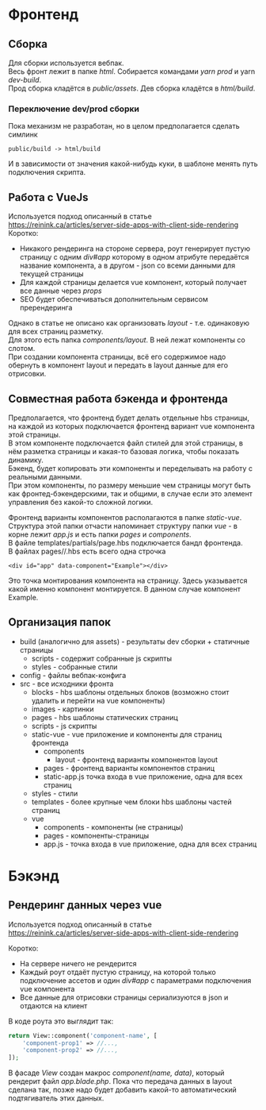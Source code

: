 # Фронтенд

## Сборка

Для сборки используется вебпак.  
Весь фронт лежит в папке *html*. Собирается командами *yarn prod* и yarn *dev-build*.  
Прод сборка кладётся в *public/assets*. Дев сборка кладётся в *html/build*.  

### Переключение dev/prod сборки

Пока механизм не разработан, но в целом предполагается сделать симлинк
```
public/build -> html/build
```
И в зависимости от значения какой-нибудь куки, в шаблоне менять путь подключения скрипта.

## Работа с VueJs

Используется подход описанный в статье https://reinink.ca/articles/server-side-apps-with-client-side-rendering  
Коротко: 

* Никакого рендеринга на стороне сервера, роут генерирует пустую страницу с одним *div#app* которому в одном атрибуте передаётся название компонента, а в другом - json со всеми данными для текущей страницы
* Для каждой страницы делается vue компонент, который получает все данные через *props*
* SEO будет обеспечиваться дополнительным сервисом пререндеринга

Однако в статье не описано как организовать *layout* - т.е. одинаковую для всех страниц разметку.  
Для этого есть папка *components/layout*. В ней лежат компоненты со слотом.  
При создании компонента страницы, всё его содержимое надо обернуть в компонент layout и передать в layout данные для его отрисовки.  

## Совместная работа бэкенда и фронтенда

Предполагается, что фронтенд будет делать отдельные hbs страницы, на каждой из которых подключается фронтенд вариант vue компонента этой страницы.  
В этом компоненте подключается файл стилей для этой страницы, в нём разметка страницы и какая-то базовая логика, чтобы показать динамику.  
Бэкенд, будет копировать эти компоненты и переделывать на работу с реальными данными.  
При этом компоненты, по размеру меньшие чем страницы могут быть как фронтед-бэкендерскими, так и общими, в случае если это элемент управления без какой-то сложной логики.  

Фронтенд варианты компонентов располагаются в папке *static-vue*. Структура этой папки отчасти напоминает структуру папки *vue* - в корне лежит *app.js* и есть папки *pages* и *components*.  
В файле templates/partials/page.hbs подключается бандл фронтенда.  
В файлах pages/<name>/<name>.hbs есть всего одна строчка  
```
<div id="app" data-component="Example"></div>
```
Это точка монтирования компонента на страницу. Здесь указывается какой именно компонент монтируется. В данном случае компонент Example.

## Организация папок

* build (аналогично для assets) - результаты dev сборки + статичные страницы
  * scripts - содержит собранные js скрипты
  * styles - собранные стили
* config - файлы вебпак-конфига
* src - все исходники фронта
  * blocks - hbs шаблоны отдельных блоков (возможно стоит удалить и перейти на vue компоненты)
  * images - картинки
  * pages - hbs шаблоны статических страниц
  * scripts - js скрипты
  * static-vue - vue приложение и компоненты для страниц фронтенда
    * components
      * layout - фронтенд варианты компонентов layout
    * pages - фронтенд варианты компонентов страниц
    * static-app.js точка входа в vue приложение, одна для всех страниц
  * styles - стили
  * templates - более крупные чем блоки hbs шаблоны частей страниц
  * vue
    * components - компоненты (не страницы)
    * pages - компоненты-страницы
    * app.js - точка входа в vue приложение, одна для всех страниц

# Бэкэнд

## Рендеринг данных через vue

Используется подход описанный в статье https://reinink.ca/articles/server-side-apps-with-client-side-rendering

Коротко:

* На сервере ничего не рендерится
* Каждый роут отдаёт пустую страницу, на которой только подключение ассетов и один *div#app* с параметрами подключения vue компонента
* Все данные для отрисовки страницы сериализуются в json и отдаются на клиент

В коде роута это выглядит так:

```php
return View::component('component-name', [
    'component-prop1' => //...,
    'component-prop2' => //...,
]);
```

В фасаде *View* создан макрос *component(name, data)*, который рендерит файл *app.blade.php*.
Пока что передача данных в layout сделана так, позже надо будет добавить какой-то автоматический подтягиватель этих данных.